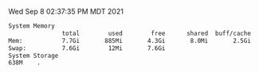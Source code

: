Wed Sep  8 02:37:35 PM MDT 2021
```bash
System Memory
               total        used        free      shared  buff/cache   available
Mem:           7.7Gi       885Mi       4.3Gi       8.0Mi       2.5Gi       6.4Gi
Swap:          7.6Gi        12Mi       7.6Gi
System Storage
638M	.
```
```bash
